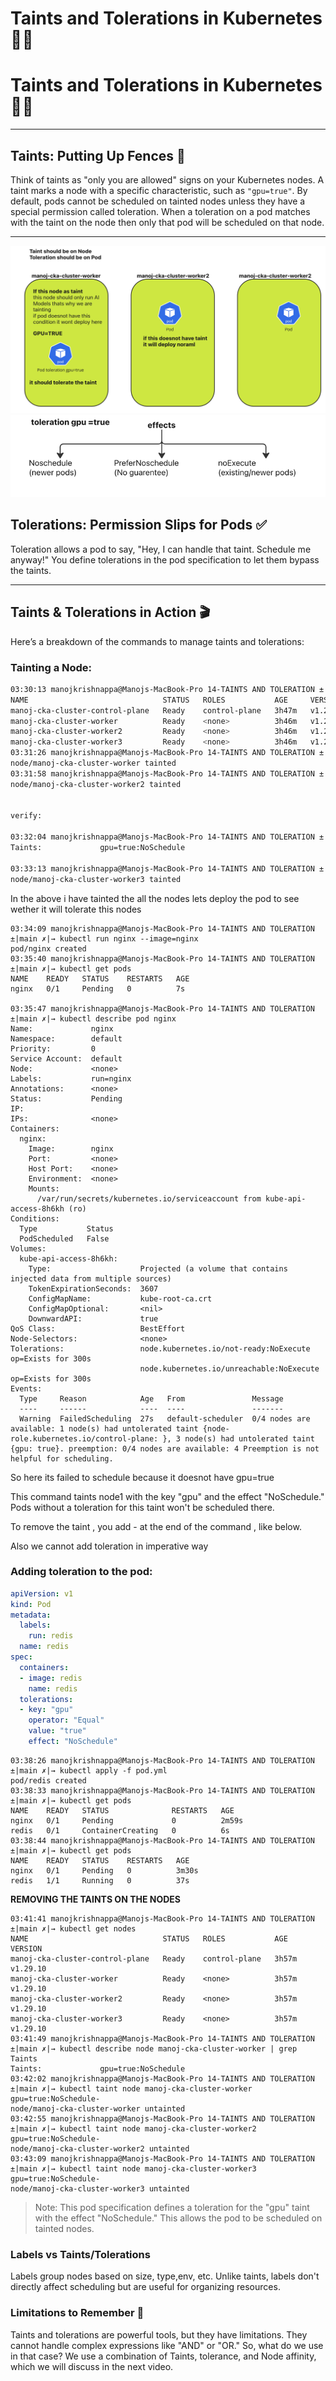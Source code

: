 #  Taints and Tolerations in Kubernetes 📘🚀

# Taints and Tolerations in Kubernetes 🚧📜
---

## Taints: Putting Up Fences 🚫

Think of taints as "only you are allowed" signs on your Kubernetes nodes. A taint marks a node with a specific characteristic, such as `"gpu=true"`. By default, pods cannot be scheduled on tainted nodes unless they have a special permission called toleration. When a toleration on a pod matches with the taint on the node then only that pod will be scheduled on that node.

---
![img.png](img.png)
![img_1.png](img_1.png)
## Tolerations: Permission Slips for Pods ✅

Toleration allows a pod to say, "Hey, I can handle that taint. Schedule me anyway!" You define tolerations in the pod specification to let them bypass the taints.

---

## Taints & Tolerations in Action 🎬

Here’s a breakdown of the commands to manage taints and tolerations:

### Tainting a Node:

```bash
03:30:13 manojkrishnappa@Manojs-MacBook-Pro 14-TAINTS AND TOLERATION ±|main ✗|→ kubectl get nodes
NAME                              STATUS   ROLES           AGE     VERSION
manoj-cka-cluster-control-plane   Ready    control-plane   3h47m   v1.29.10
manoj-cka-cluster-worker          Ready    <none>          3h46m   v1.29.10
manoj-cka-cluster-worker2         Ready    <none>          3h46m   v1.29.10
manoj-cka-cluster-worker3         Ready    <none>          3h46m   v1.29.10
03:31:26 manojkrishnappa@Manojs-MacBook-Pro 14-TAINTS AND TOLERATION ±|main ✗|→ kubectl taint node manoj-cka-cluster-worker gpu=true:NoSchedule
node/manoj-cka-cluster-worker tainted
03:31:58 manojkrishnappa@Manojs-MacBook-Pro 14-TAINTS AND TOLERATION ±|main ✗|→ kubectl taint node manoj-cka-cluster-worker2 gpu=true:NoSchedule
node/manoj-cka-cluster-worker2 tainted


verify:

03:32:04 manojkrishnappa@Manojs-MacBook-Pro 14-TAINTS AND TOLERATION ±|main ✗|→ kubectl describe node manoj-cka-cluster-worker2 | grep -i taint
Taints:             gpu=true:NoSchedule

03:33:13 manojkrishnappa@Manojs-MacBook-Pro 14-TAINTS AND TOLERATION ±|main ✗|→ kubectl taint node manoj-cka-cluster-worker3 gpu=true:NoSchedule
node/manoj-cka-cluster-worker3 tainted

```
In the above i have tainted the all the nodes lets deploy the pod to see wether it will tolerate this nodes

```commandline
03:34:09 manojkrishnappa@Manojs-MacBook-Pro 14-TAINTS AND TOLERATION ±|main ✗|→ kubectl run nginx --image=nginx
pod/nginx created
03:35:40 manojkrishnappa@Manojs-MacBook-Pro 14-TAINTS AND TOLERATION ±|main ✗|→ kubectl get pods
NAME    READY   STATUS    RESTARTS   AGE
nginx   0/1     Pending   0          7s

03:35:47 manojkrishnappa@Manojs-MacBook-Pro 14-TAINTS AND TOLERATION ±|main ✗|→ kubectl describe pod nginx
Name:             nginx
Namespace:        default
Priority:         0
Service Account:  default
Node:             <none>
Labels:           run=nginx
Annotations:      <none>
Status:           Pending
IP:               
IPs:              <none>
Containers:
  nginx:
    Image:        nginx
    Port:         <none>
    Host Port:    <none>
    Environment:  <none>
    Mounts:
      /var/run/secrets/kubernetes.io/serviceaccount from kube-api-access-8h6kh (ro)
Conditions:
  Type           Status
  PodScheduled   False 
Volumes:
  kube-api-access-8h6kh:
    Type:                    Projected (a volume that contains injected data from multiple sources)
    TokenExpirationSeconds:  3607
    ConfigMapName:           kube-root-ca.crt
    ConfigMapOptional:       <nil>
    DownwardAPI:             true
QoS Class:                   BestEffort
Node-Selectors:              <none>
Tolerations:                 node.kubernetes.io/not-ready:NoExecute op=Exists for 300s
                             node.kubernetes.io/unreachable:NoExecute op=Exists for 300s
Events:
  Type     Reason            Age   From               Message
  ----     ------            ----  ----               -------
  Warning  FailedScheduling  27s   default-scheduler  0/4 nodes are available: 1 node(s) had untolerated taint {node-role.kubernetes.io/control-plane: }, 3 node(s) had untolerated taint {gpu: true}. preemption: 0/4 nodes are available: 4 Preemption is not helpful for scheduling.

```
So here its failed to schedule because it doesnot have gpu=true


This command taints node1 with the key "gpu" and the effect "NoSchedule." Pods without a toleration for this taint won't be scheduled there.

To remove the taint , you add - at the end of the command , like below.

Also we cannot add toleration in imperative way

### Adding toleration to the pod:

```yaml
apiVersion: v1
kind: Pod
metadata:
  labels:
    run: redis
  name: redis
spec:
  containers:
  - image: redis
    name: redis
  tolerations:
  - key: "gpu"
    operator: "Equal"
    value: "true"
    effect: "NoSchedule"
```
```commandline
03:38:26 manojkrishnappa@Manojs-MacBook-Pro 14-TAINTS AND TOLERATION ±|main ✗|→ kubectl apply -f pod.yml 
pod/redis created
03:38:33 manojkrishnappa@Manojs-MacBook-Pro 14-TAINTS AND TOLERATION ±|main ✗|→ kubectl get pods
NAME    READY   STATUS              RESTARTS   AGE
nginx   0/1     Pending             0          2m59s
redis   0/1     ContainerCreating   0          6s
03:38:44 manojkrishnappa@Manojs-MacBook-Pro 14-TAINTS AND TOLERATION ±|main ✗|→ kubectl get pods
NAME    READY   STATUS    RESTARTS   AGE
nginx   0/1     Pending   0          3m30s
redis   1/1     Running   0          37s

```
**REMOVING THE TAINTS ON THE NODES**
```commandline
03:41:41 manojkrishnappa@Manojs-MacBook-Pro 14-TAINTS AND TOLERATION ±|main ✗|→ kubectl get nodes
NAME                              STATUS   ROLES           AGE     VERSION
manoj-cka-cluster-control-plane   Ready    control-plane   3h57m   v1.29.10
manoj-cka-cluster-worker          Ready    <none>          3h57m   v1.29.10
manoj-cka-cluster-worker2         Ready    <none>          3h57m   v1.29.10
manoj-cka-cluster-worker3         Ready    <none>          3h57m   v1.29.10
03:41:49 manojkrishnappa@Manojs-MacBook-Pro 14-TAINTS AND TOLERATION ±|main ✗|→ kubectl describe node manoj-cka-cluster-worker | grep Taints
Taints:             gpu=true:NoSchedule
03:42:02 manojkrishnappa@Manojs-MacBook-Pro 14-TAINTS AND TOLERATION ±|main ✗|→ kubectl taint node manoj-cka-cluster-worker gpu=true:NoSchedule-
node/manoj-cka-cluster-worker untainted
03:42:55 manojkrishnappa@Manojs-MacBook-Pro 14-TAINTS AND TOLERATION ±|main ✗|→ kubectl taint node manoj-cka-cluster-worker2 gpu=true:NoSchedule-
node/manoj-cka-cluster-worker2 untainted
03:43:09 manojkrishnappa@Manojs-MacBook-Pro 14-TAINTS AND TOLERATION ±|main ✗|→ kubectl taint node manoj-cka-cluster-worker3 gpu=true:NoSchedule-
node/manoj-cka-cluster-worker3 untainted
```


>Note: This pod specification defines a toleration for the "gpu" taint with the effect "NoSchedule." This allows the pod to be scheduled on tainted nodes.

### Labels vs Taints/Tolerations

Labels group nodes based on size, type,env, etc. Unlike taints, labels don't directly affect scheduling but are useful for organizing resources.

### Limitations to Remember 🚧

Taints and tolerations are powerful tools, but they have limitations. They cannot handle complex expressions like "AND" or "OR." 
So, what do we use in that case? We use a combination of Taints, tolerance, and Node affinity, which we will discuss in the next video.